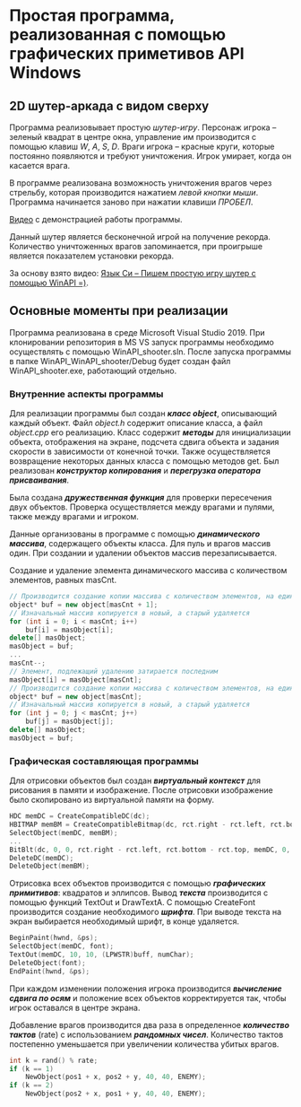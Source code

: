 # Простая программа, реализованная с помощью графических приметивов API Windows

## 2D шутер-аркада с видом сверху

Программа реализовывает простую _шутер-игру_. Перcонаж игрока – зеленый квадрат в центре окна, управление им производится с помощью клавиш _W_, _A_, _S_, _D_. 
Враги игрока – красные круги, которые постоянно появляются и требуют уничтожения. Игрок умирает, когда он касается врага.

В программе реализована возможность уничтожения врагов через стрельбу, которая производится нажатием _левой кнопки мыши_. 
Программа начинается заново при нажатии клавиши _ПРОБЕЛ_.

[Видео](https://drive.google.com/file/d/1RW_cw3wj72v5UqEzeyclBx0JUK55CYSU/view?usp=sharing) с демонстрацией работы программы.

Данный шутер является бесконечной игрой на получение рекорда. Количество уничтоженных врагов запоминается, при проигрыше является показателем установки рекорда.

За основу взято видео: [Язык Си – Пишем простую игру шутер с помощью WinAPI =)](https://www.youtube.com/watch?v=SgFhyzR-8Rs&list=PLBOPkQsFLCR2H7_0Ss0W6y703J_ySRGi_&index=5).

## Основные моменты при реализации

Программа реализована в среде Microsoft Visual Studio 2019. При клонировании репозитория в MS VS запуск программы необходимо осуществлять с помощью WinAPI_shooter.sln. После запуска программы в папке WinAPI_WinAPI_shooter/Debug будет создан файл WinAPI_shooter.exe, работающий отдельно.

### Внутренние аспекты программы

Для реализации программы был создан _**класс object**_, описывающий каждый объект. Файл _object.h_ содержит описание класса, а файл _object.cpp_ его реализацию. Класс содержит _**методы**_ для инициализации объекта, отображения на экране, подсчета сдвига объекта и задания скорости в зависимости от конечной точки. Также осуществляется возвращение некоторых данных класса с помощью методов get. Был реализован _**конструктор копирования**_ и _**перегрузка оператора присваивания**_.

Была создана _**дружественная функция**_ для проверки пересечения двух объектов. Проверка осуществляется между врагами и пулями, также между врагами и игроком.

Данные организованы в программе с помощью _**динамического массива**_, содержащего объекты класса. Для пуль и врагов массив один. При создании и удалении объектов массив перезаписывается.

Создание и удаление элемента динамического массива с количеством элементов, равных masCnt.

```c++
// Производится создание копии массива с количеством элементов, на единицу больше
object* buf = new object[masCnt + 1];
// Изначальный массив копируется в новый, а старый удаляется
for (int i = 0; i < masCnt; i++)
    buf[i] = masObject[i];
delete[] masObject;
masObject = buf;
...
masCnt--;
// Элемент, подлежащий удалению затирается последним
masObject[i] = masObject[masCnt];
// Производится создание копии массива с количеством элементов, на единицу меньше
object* buf = new object[masCnt];
// Изначальный массив копируется в новый, а старый удаляется
for (int j = 0; j < masCnt; j++)
    buf[j] = masObject[j];
delete[] masObject;
masObject = buf;
```

### Графическая составляющая программы

Для отрисовки объектов был создан _**виртуальный контекст**_ для рисования в памяти и изображение. После отрисовки изображение было скопировано из виртуальной памяти на форму.

```c++
HDC memDC = CreateCompatibleDC(dc);
HBITMAP memBM = CreateCompatibleBitmap(dc, rct.right - rct.left, rct.bottom - rct.top);
SelectObject(memDC, memBM);
...
BitBlt(dc, 0, 0, rct.right - rct.left, rct.bottom - rct.top, memDC, 0, 0, SRCCOPY);
DeleteDC(memDC);
DeleteObject(memBM);
```

Отрисовка всех объектов производится с помощью _**графических примитивов**_: квадратов и эллипсов. Вывод _**текста**_ производится с помощью функций TextOut и DrawTextA. С помощью CreateFont производится создание необходимого _**шрифта**_. При выводе текста на экран выбирается необходимый шрифт, в конце удаляется.

```c++
BeginPaint(hwnd, &ps);
SelectObject(memDC, font);
TextOut(memDC, 10, 10, (LPWSTR)buff, numChar);
DeleteObject(font);
EndPaint(hwnd, &ps);
```

При каждом изменении положения игрока производится _**вычисление сдвига по осям**_ и положение всех объектов корректируется так, чтобы игрок оставался в центре экрана.

Добавление врагов производится два раза в определенное _**количество тактов**_ (rate) с использованием _**рандомных чисел**_. Количество тактов постепенно уменьшается при увеличении количества убитых врагов. 

```c++
int k = rand() % rate;
if (k == 1)
    NewObject(pos1 + x, pos2 + y, 40, 40, ENEMY);
if (k == 2)
    NewObject(pos2 + x, pos1 + y, 40, 40, ENEMY);
```

